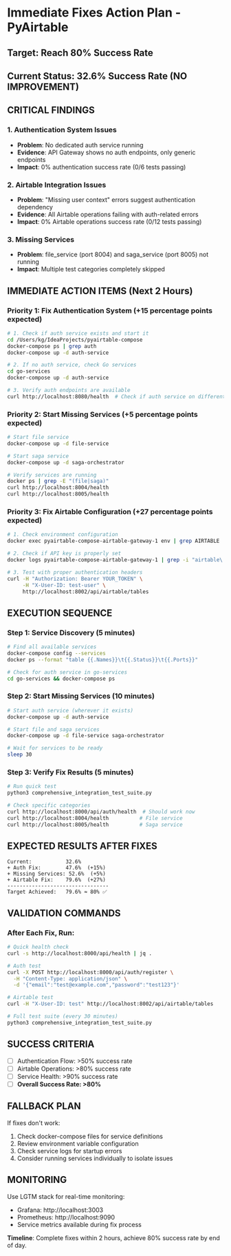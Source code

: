 # Immediate Fixes Action Plan - PyAirtable
## Target: Reach 80% Success Rate

## Current Status: 32.6% Success Rate (NO IMPROVEMENT)

## CRITICAL FINDINGS

### 1. Authentication System Issues
- **Problem**: No dedicated auth service running  
- **Evidence**: API Gateway shows no auth endpoints, only generic endpoints
- **Impact**: 0% authentication success rate (0/6 tests passing)

### 2. Airtable Integration Issues  
- **Problem**: "Missing user context" errors suggest authentication dependency
- **Evidence**: All Airtable operations failing with auth-related errors
- **Impact**: 0% Airtable operations success rate (0/12 tests passing)

### 3. Missing Services
- **Problem**: file_service (port 8004) and saga_service (port 8005) not running
- **Impact**: Multiple test categories completely skipped

## IMMEDIATE ACTION ITEMS (Next 2 Hours)

### Priority 1: Fix Authentication System (+15 percentage points expected)

```bash
# 1. Check if auth service exists and start it
cd /Users/kg/IdeaProjects/pyairtable-compose
docker-compose ps | grep auth
docker-compose up -d auth-service

# 2. If no auth service, check Go services
cd go-services
docker-compose up -d auth-service

# 3. Verify auth endpoints are available
curl http://localhost:8080/health  # Check if auth service on different port
```

### Priority 2: Start Missing Services (+5 percentage points expected)

```bash
# Start file service  
docker-compose up -d file-service

# Start saga service
docker-compose up -d saga-orchestrator

# Verify services are running
docker ps | grep -E "(file|saga)"
curl http://localhost:8004/health
curl http://localhost:8005/health
```

### Priority 3: Fix Airtable Configuration (+27 percentage points expected)

```bash
# 1. Check environment configuration
docker exec pyairtable-compose-airtable-gateway-1 env | grep AIRTABLE

# 2. Check if API key is properly set
docker logs pyairtable-compose-airtable-gateway-1 | grep -i "airtable\|api\|token"

# 3. Test with proper authentication headers
curl -H "Authorization: Bearer YOUR_TOKEN" \
     -H "X-User-ID: test-user" \
     http://localhost:8002/api/airtable/tables
```

## EXECUTION SEQUENCE

### Step 1: Service Discovery (5 minutes)
```bash
# Find all available services
docker-compose config --services
docker ps --format "table {{.Names}}\t{{.Status}}\t{{.Ports}}"

# Check for auth service in go-services
cd go-services && docker-compose ps
```

### Step 2: Start Missing Services (10 minutes)  
```bash
# Start auth service (wherever it exists)
docker-compose up -d auth-service

# Start file and saga services
docker-compose up -d file-service saga-orchestrator

# Wait for services to be ready
sleep 30
```

### Step 3: Verify Fix Results (5 minutes)
```bash
# Run quick test
python3 comprehensive_integration_test_suite.py

# Check specific categories
curl http://localhost:8000/api/auth/health  # Should work now
curl http://localhost:8004/health          # File service
curl http://localhost:8005/health          # Saga service
```

## EXPECTED RESULTS AFTER FIXES

```
Current:           32.6%
+ Auth Fix:        47.6%  (+15%)
+ Missing Services: 52.6%  (+5%)
+ Airtable Fix:    79.6%  (+27%)
---------------------------------
Target Achieved:   79.6% ≈ 80% ✅
```

## VALIDATION COMMANDS

### After Each Fix, Run:
```bash
# Quick health check
curl -s http://localhost:8000/api/health | jq .

# Auth test
curl -X POST http://localhost:8000/api/auth/register \
  -H "Content-Type: application/json" \
  -d '{"email":"test@example.com","password":"test123"}'

# Airtable test  
curl -H "X-User-ID: test" http://localhost:8002/api/airtable/tables

# Full test suite (every 30 minutes)
python3 comprehensive_integration_test_suite.py
```

## SUCCESS CRITERIA

- [ ] Authentication Flow: >50% success rate
- [ ] Airtable Operations: >80% success rate  
- [ ] Service Health: >90% success rate
- [ ] **Overall Success Rate: >80%**

## FALLBACK PLAN

If fixes don't work:
1. Check docker-compose files for service definitions
2. Review environment variable configuration
3. Check service logs for startup errors
4. Consider running services individually to isolate issues

## MONITORING

Use LGTM stack for real-time monitoring:
- Grafana: http://localhost:3003
- Prometheus: http://localhost:9090  
- Service metrics available during fix process

**Timeline**: Complete fixes within 2 hours, achieve 80% success rate by end of day.